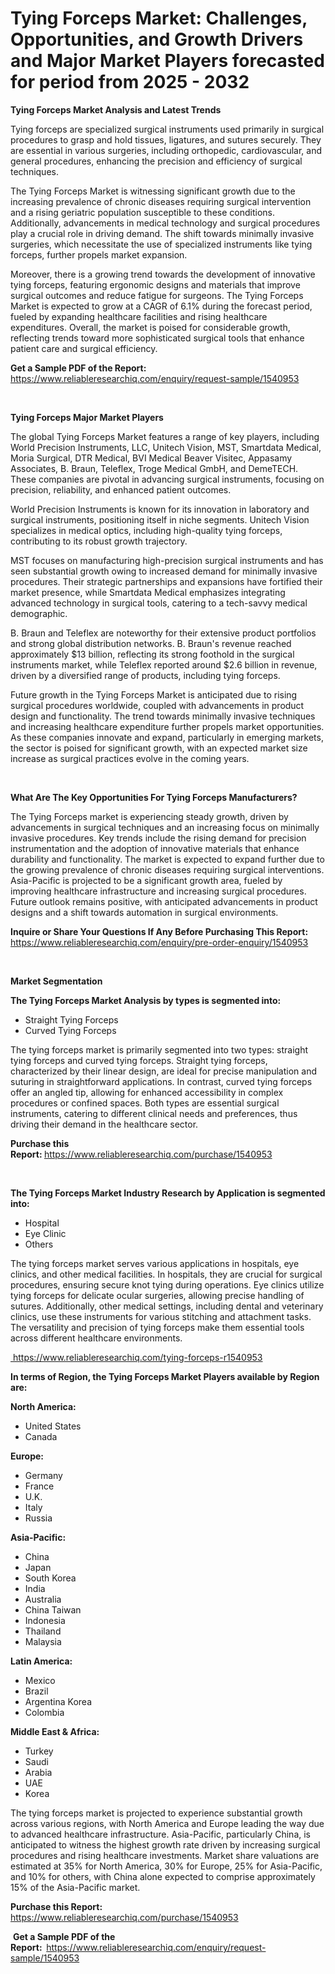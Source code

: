 <p><h1>Tying Forceps Market: Challenges, Opportunities, and Growth Drivers and Major Market Players forecasted for period from 2025 - 2032</h1></p><p><strong>Tying Forceps Market Analysis and Latest Trends</strong></p>
<p><p>Tying forceps are specialized surgical instruments used primarily in surgical procedures to grasp and hold tissues, ligatures, and sutures securely. They are essential in various surgeries, including orthopedic, cardiovascular, and general procedures, enhancing the precision and efficiency of surgical techniques. </p><p>The Tying Forceps Market is witnessing significant growth due to the increasing prevalence of chronic diseases requiring surgical intervention and a rising geriatric population susceptible to these conditions. Additionally, advancements in medical technology and surgical procedures play a crucial role in driving demand. The shift towards minimally invasive surgeries, which necessitate the use of specialized instruments like tying forceps, further propels market expansion.</p><p>Moreover, there is a growing trend towards the development of innovative tying forceps, featuring ergonomic designs and materials that improve surgical outcomes and reduce fatigue for surgeons. The Tying Forceps Market is expected to grow at a CAGR of 6.1% during the forecast period, fueled by expanding healthcare facilities and rising healthcare expenditures. Overall, the market is poised for considerable growth, reflecting trends toward more sophisticated surgical tools that enhance patient care and surgical efficiency.</p></p>
<p><strong>Get a Sample PDF of the Report:&nbsp;</strong> <a href="https://www.reliableresearchiq.com/enquiry/request-sample/1540953?utm_campaign=3123&utm_medium=2&utm_source=Github&utm_content=ia&utm_term=13042025&utm_id=tying-forceps">https://www.reliableresearchiq.com/enquiry/request-sample/1540953</a></p>
<p>&nbsp;</p>
<p><strong>Tying Forceps Major Market Players</strong></p>
<p><p>The global Tying Forceps Market features a range of key players, including World Precision Instruments, LLC, Unitech Vision, MST, Smartdata Medical, Moria Surgical, DTR Medical, BVI Medical Beaver Visitec, Appasamy Associates, B. Braun, Teleflex, Troge Medical GmbH, and DemeTECH. These companies are pivotal in advancing surgical instruments, focusing on precision, reliability, and enhanced patient outcomes.</p><p>World Precision Instruments is known for its innovation in laboratory and surgical instruments, positioning itself in niche segments. Unitech Vision specializes in medical optics, including high-quality tying forceps, contributing to its robust growth trajectory.</p><p>MST focuses on manufacturing high-precision surgical instruments and has seen substantial growth owing to increased demand for minimally invasive procedures. Their strategic partnerships and expansions have fortified their market presence, while Smartdata Medical emphasizes integrating advanced technology in surgical tools, catering to a tech-savvy medical demographic.</p><p>B. Braun and Teleflex are noteworthy for their extensive product portfolios and strong global distribution networks. B. Braun's revenue reached approximately $13 billion, reflecting its strong foothold in the surgical instruments market, while Teleflex reported around $2.6 billion in revenue, driven by a diversified range of products, including tying forceps.</p><p>Future growth in the Tying Forceps Market is anticipated due to rising surgical procedures worldwide, coupled with advancements in product design and functionality. The trend towards minimally invasive techniques and increasing healthcare expenditure further propels market opportunities. As these companies innovate and expand, particularly in emerging markets, the sector is poised for significant growth, with an expected market size increase as surgical practices evolve in the coming years.</p></p>
<p>&nbsp;</p>
<p><strong>What Are The Key Opportunities For Tying Forceps Manufacturers?</strong></p>
<p><p>The Tying Forceps market is experiencing steady growth, driven by advancements in surgical techniques and an increasing focus on minimally invasive procedures. Key trends include the rising demand for precision instrumentation and the adoption of innovative materials that enhance durability and functionality. The market is expected to expand further due to the growing prevalence of chronic diseases requiring surgical interventions. Asia-Pacific is projected to be a significant growth area, fueled by improving healthcare infrastructure and increasing surgical procedures. Future outlook remains positive, with anticipated advancements in product designs and a shift towards automation in surgical environments.</p></p>
<p><strong>Inquire or Share Your Questions If Any Before Purchasing This Report:</strong> <a href="https://www.reliableresearchiq.com/enquiry/pre-order-enquiry/1540953?utm_campaign=3123&utm_medium=2&utm_source=Github&utm_content=ia&utm_term=13042025&utm_id=tying-forceps">https://www.reliableresearchiq.com/enquiry/pre-order-enquiry/1540953</a></p>
<p>&nbsp;</p>
<p><strong>Market Segmentation</strong></p>
<p><strong>The Tying Forceps Market Analysis by types is segmented into:</strong></p>
<p><ul><li>Straight Tying Forceps</li><li>Curved Tying Forceps</li></ul></p>
<p><p>The tying forceps market is primarily segmented into two types: straight tying forceps and curved tying forceps. Straight tying forceps, characterized by their linear design, are ideal for precise manipulation and suturing in straightforward applications. In contrast, curved tying forceps offer an angled tip, allowing for enhanced accessibility in complex procedures or confined spaces. Both types are essential surgical instruments, catering to different clinical needs and preferences, thus driving their demand in the healthcare sector.</p></p>
<p><strong>Purchase this Report:&nbsp;</strong><a href="https://www.reliableresearchiq.com/purchase/1540953?utm_campaign=3123&utm_medium=2&utm_source=Github&utm_content=ia&utm_term=13042025&utm_id=tying-forceps">https://www.reliableresearchiq.com/purchase/1540953</a></p>
<p>&nbsp;</p>
<p><strong>The Tying Forceps Market Industry Research by Application is segmented into:</strong></p>
<p><ul><li>Hospital</li><li>Eye Clinic</li><li>Others</li></ul></p>
<p><p>The tying forceps market serves various applications in hospitals, eye clinics, and other medical facilities. In hospitals, they are crucial for surgical procedures, ensuring secure knot tying during operations. Eye clinics utilize tying forceps for delicate ocular surgeries, allowing precise handling of sutures. Additionally, other medical settings, including dental and veterinary clinics, use these instruments for various stitching and attachment tasks. The versatility and precision of tying forceps make them essential tools across different healthcare environments.</p></p>
<p><a href="https://www.reliableresearchiq.com/tying-forceps-r1540953?utm_campaign=3123&utm_medium=2&utm_source=Github&utm_content=ia&utm_term=13042025&utm_id=tying-forceps">&nbsp;https://www.reliableresearchiq.com/tying-forceps-r1540953</a></p>
<p><strong>In terms of Region, the Tying Forceps Market Players available by Region are:</strong></p>
<p>
    <p> <strong> North America: </strong>
        <ul>
            <li>United States</li>
            <li>Canada</li>
        </ul>
        </p> 
    <p> <strong> Europe: </strong>
        <ul>
            <li>Germany</li>
            <li>France</li>
            <li>U.K.</li>
            <li>Italy</li>
            <li>Russia</li>
        </ul>
        </p> 
    <p> <strong> Asia-Pacific: </strong>
        <ul>
            <li>China</li>
            <li>Japan</li>
            <li>South Korea</li>
            <li>India</li>
            <li>Australia</li>
            <li>China Taiwan</li>
            <li>Indonesia</li>
            <li>Thailand</li>
            <li>Malaysia</li>
        </ul>
        </p> 
    <p> <strong> Latin America: </strong>
        <ul>
            <li>Mexico</li>
            <li>Brazil</li>
            <li>Argentina Korea</li>
            <li>Colombia</li>
        </ul>
        </p> 
    <p> <strong> Middle East & Africa: </strong>
        <ul>
            <li>Turkey</li>
            <li>Saudi</li>
            <li>Arabia</li>
            <li>UAE</li>
            <li>Korea</li>
        </ul>
    </p>
    </p>
<p><p>The tying forceps market is projected to experience substantial growth across various regions, with North America and Europe leading the way due to advanced healthcare infrastructure. Asia-Pacific, particularly China, is anticipated to witness the highest growth rate driven by increasing surgical procedures and rising healthcare investments. Market share valuations are estimated at 35% for North America, 30% for Europe, 25% for Asia-Pacific, and 10% for others, with China alone expected to comprise approximately 15% of the Asia-Pacific market.</p></p>
<p><strong>Purchase this Report: </strong><a href="https://www.reliableresearchiq.com/purchase/1540953?utm_campaign=3123&utm_medium=2&utm_source=Github&utm_content=ia&utm_term=13042025&utm_id=tying-forceps">https://www.reliableresearchiq.com/purchase/1540953</a></p>
<p>&nbsp;<strong>Get a Sample PDF of the Report:&nbsp;&nbsp;</strong><a href="https://www.reliableresearchiq.com/enquiry/request-sample/1540953?utm_campaign=3123&utm_medium=2&utm_source=Github&utm_content=ia&utm_term=13042025&utm_id=tying-forceps">https://www.reliableresearchiq.com/enquiry/request-sample/1540953</a></p>
<p><strong></strong></p>
<p><p></p><p></p><p></p></p>